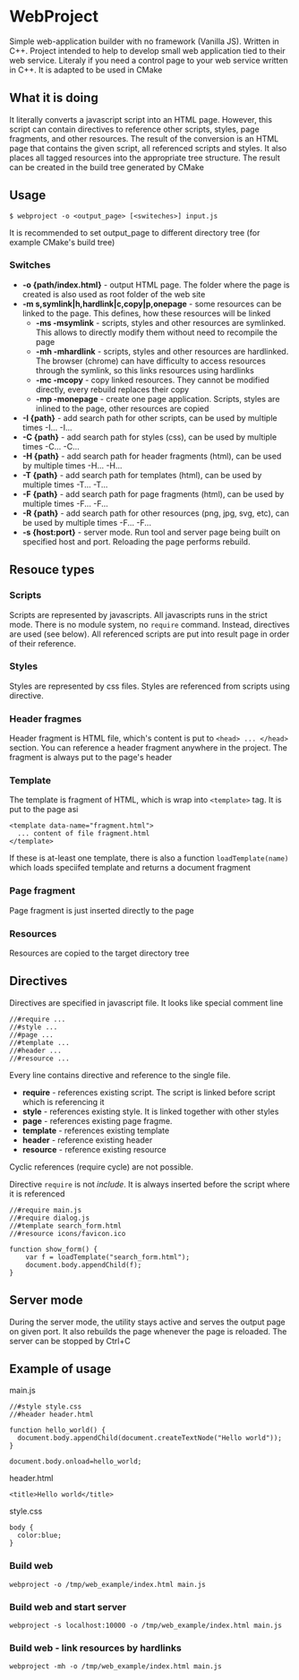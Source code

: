 # WebProject

Simple web-application builder with no framework (Vanilla JS). Written in C++. Project intended to help to develop small web application tied to their web service. Literaly if you need a control page to your web service written in C++. It is adapted to be used in CMake

## What it is doing

It literally converts a javascript script into an HTML page. However, this script can contain directives to reference other scripts, styles, page fragments, and other resources. The result of the conversion is an HTML page that contains the given script, all referenced scripts and styles. It also places all tagged resources into the appropriate tree structure. The result can be created in the build tree generated by CMake

## Usage

```
$ webproject -o <output_page> [<switeches>] input.js
```

It is recommended to set output_page to different directory tree (for example CMake's build tree)

### Switches

* **-o {path/index.html}** - output HTML page. The folder where the page is created is also used as root folder of the web site
* **-m s,symlink|h,hardlink|c,copy|p,onepage** - some resources can be linked to the page. This defines, how these resources will be linked
    * **-ms -msymlink** - scripts, styles and other resources are symlinked. This allows to directly modify them without need to recompile the page
    * **-mh -mhardlink** - scripts, styles and other resources are hardlinked. The browser (chrome) can have difficulty to access resources through the symlink, so this links resources using hardlinks
    * **-mc -mcopy** - copy linked resources. They cannot be modified directly, every rebuild replaces their copy
    * **-mp -monepage** - create one page application. Scripts, styles are inlined to the page, other resources are copied
* **-I {path}** - add search path for other scripts, can be used by multiple times -I... -I...
* **-C {path}** - add search path for styles (css), can be used by multiple times -C... -C...
* **-H {path}** - add search path for header fragments (html), can be used by multiple times -H... -H...
* **-T {path}** - add search path for templates (html), can be used by multiple times -T... -T...
* **-F {path}** - add search path for page fragments (html), can be used by multiple times -F... -F...
* **-R {path}** - add search path for other resources (png, jpg, svg, etc), can be used by multiple times -F... -F...
* **-s {host:port}** - server mode. Run tool and server page being built on specified host and port. Reloading the page performs rebuild.

## Resouce types

### Scripts

Scripts are represented by javascripts. All javascripts runs in the strict mode. There is no module system, no `require` command. Instead, directives are used  (see below).  All referenced scripts are put into result page in order of their reference.

### Styles

Styles are represented by css files. Styles are referenced from scripts using directive. 

### Header fragmes

Header fragment is HTML file, which's content is put to `<head> ... </head>` section. You can reference a header fragment anywhere in the project. The fragment is always put to the page's header

### Template

The template is fragment of HTML, which is wrap into `<template>` tag. It is put to the page asi

```
<template data-name="fragment.html"> 
  ... content of file fragment.html
</template>
```
If these is at-least one template, there is also a function `loadTemplate(name)` which loads speciifed template and returns a document fragment

### Page fragment

Page fragment is just inserted directly to the page

### Resources

Resources are copied to the target directory tree


## Directives

Directives are specified in javascript file. It looks like special comment line

```
//#require ...
//#style ...
//#page ...
//#template ...
//#header ...
//#resource ...
```

Every line contains directive and reference to the single file.

* **require** - references existing script. The script is linked before script which is referencing it
* **style** - references existing style. It is linked together with other styles
* **page** - references existing page fragme.
* **template** - references existing template
* **header** - reference existing header
* **resource** - reference existing resource 

Cyclic references (require cycle) are not possible. 

Directive `require` is not *include*. It is always inserted before the script where it is referenced

```
//#require main.js
//#require dialog.js
//#template search_form.html
//#resource icons/favicon.ico

function show_form() {
    var f = loadTemplate("search_form.html");
    document.body.appendChild(f);
}
```

## Server mode

During the server mode, the utility stays active and serves the output page on given port. It also rebuilds the page whenever the
page is reloaded. The server can be stopped by Ctrl+C


## Example of usage



main.js
```
//#style style.css
//#header header.html

function hello_world() {
  document.body.appendChild(document.createTextNode("Hello world"));
}

document.body.onload=hello_world;

```

header.html
```
<title>Hello world</title>
```

style.css
```
body {
  color:blue;
}
```

### Build web
```
webproject -o /tmp/web_example/index.html main.js
```

### Build web and start server
```
webproject -s localhost:10000 -o /tmp/web_example/index.html main.js
```

### Build web - link resources by hardlinks
```
webproject -mh -o /tmp/web_example/index.html main.js
```

